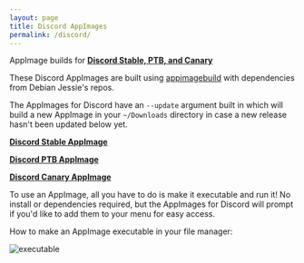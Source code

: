 ```yaml
---
layout: page
title: Discord AppImages
permalink: /discord/
---
```


AppImage builds for **[Discord Stable, PTB, and Canary](https://discordapp.com)**

These Discord AppImages are built using [appimagebuild](https://github.com/simoniz0r/AppImages) with dependencies from Debian Jessie's repos.

The AppImages for Discord have an `--update` argument built in which will build a new AppImage in your `~/Downloads` directory in case a new release hasn't been updated below yet.

**[Discord Stable AppImage](https://github.com/simoniz0r/Discord-AppImage/releases)**

**[Discord PTB AppImage](https://github.com/simoniz0r/Discord-PTB-AppImage/releases)**

**[Discord Canary AppImage](https://github.com/simoniz0r/Discord-Canary-AppImage/releases)**

To use an AppImage, all you have to do is make it executable and run it!  No install or dependencies required, but the AppImages for Discord will prompt if you'd like to add them to your menu for easy access.

How to make an AppImage executable in your file manager:

![executable](https://u.teknik.io/rEZBa.gif)
